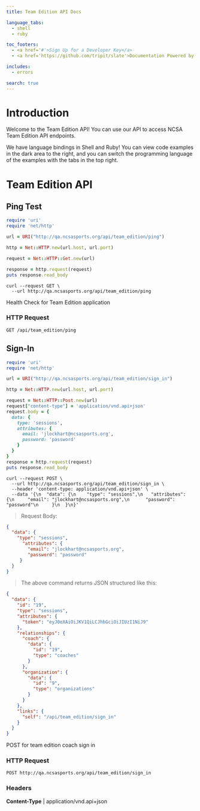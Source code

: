 ```yaml
---
title: Team Edition API Docs

language_tabs:
  - shell
  - ruby

toc_footers:
  - <a href='#'>Sign Up for a Developer Key</a>
  - <a href='https://github.com/tripit/slate'>Documentation Powered by Slate</a>

includes:
  - errors

search: true
---
```


# Introduction

Welcome to the Team Edition API! You can use our API to access NCSA Team Edition API endpoints.

We have language bindings in Shell and Ruby! You can view code examples in the dark area to the right, and you can switch the programming language of the examples with the tabs in the top right.

# Team Edition API

## Ping Test

```ruby
require 'uri'
require 'net/http'

url = URI("http://qa.ncsasports.org/api/team_edition/ping")

http = Net::HTTP.new(url.host, url.port)

request = Net::HTTP::Get.new(url)

response = http.request(request)
puts response.read_body
```

```shell
curl --request GET \
  --url http://qa.ncsasports.org/api/team_edition/ping
```

Health Check for Team Edition application

### HTTP Request

`GET /api/team_edition/ping`

## Sign-In

```ruby
require 'uri'
require 'net/http'

url = URI("http://qa.ncsasports.org/api/team_edition/sign_in")

http = Net::HTTP.new(url.host, url.port)

request = Net::HTTP::Post.new(url)
request["content-type"] = 'application/vnd.api+json'
request.body = {
  data: {
    type: 'sessions',
    attributes: {
      email: 'jlockhart@ncsasports.org',
      password: 'password'
    }
  }
}
response = http.request(request)
puts response.read_body
```


```shell
curl --request POST \
  --url http://qa.ncsasports.org/api/team_edition/sign_in \
  --header 'content-type: application/vnd.api+json' \
  --data '{\n  "data": {\n    "type": "sessions",\n	  "attributes": {\n	    "email": "jlockhart@ncsasports.org",\n	    "password": "password"\n	 }\n  }\n}'
```

> Request Body:

```json
{
  "data": {
    "type": "sessions",
	  "attributes": {
	    "email": "jlockhart@ncsasports.org",
	    "password": "password"
	 }
  }
}
```

> The above command returns JSON structured like this:

```json
{
  "data": {
    "id": "19",
    "type": "sessions",
    "attributes": {
      "token": "eyJ0eXAiOiJKV1QiLCJhbGciOiJIUzI1NiJ9"
    },
    "relationships": {
      "coach": {
        "data": {
          "id": "19",
          "type": "coaches"
        }
      },
      "organization": {
        "data": {
          "id": "9",
          "type": "organizations"
        }
      }
    },
    "links": {
      "self": "/api/team_edition/sign_in"
    }
  }
}
```

POST for team edition coach sign in

### HTTP Request

`POST http://qa.ncsasports.org/api/team_edition/sign_in`

### Headers

**Content-Type** | application/vnd.api+json
